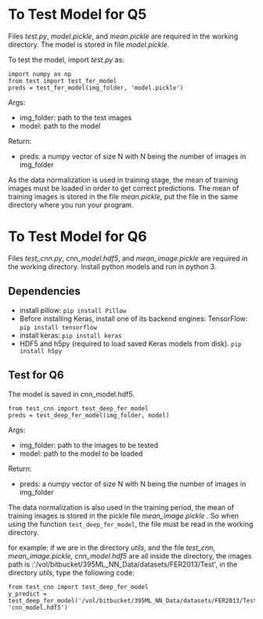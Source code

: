 # To Test Model for Q5
Files <i>test.py</i>, <i>model.pickle</i>, and <i>mean.pickle</i> are required in the working directory. The model is stored in file <i>model.pickle</i>.

To test the model, import <i>test.py</i> as:
```
import numpy as np
from test import test_fer_model
preds = test_fer_model(img_folder, 'model.pickle')
```
Args:
  - img_folder: path to the test images
  - model: path to the model

Return:
  - preds: a numpy vector of size N with N being the number of images in img_folder

As the data normalization is used in training stage, the mean of training images must be loaded in order to get correct predictions. The mean of training images is stored in the file <i>mean.pickle</i>, put the file in the same directory where you run your program.

# To Test Model for Q6
Files <i>test_cnn.py</i>, <i>cnn_model.hdf5</i>, and <i>mean_image.pickle</i> are required in the working directory. Install python models and run in python 3.

## Dependencies
- install pillow:
`pip install Pillow`
- Before installing Keras, install one of its backend engines: TensorFlow:
`pip install tensorflow`
- install keras:
`pip install keras`
- HDF5 and h5py (required to load saved Keras models from disk).
`pip install h5py`

## Test for Q6
The model is saved in cnn_model.hdf5.

```
from test_cnn import test_deep_fer_model
preds = test_deep_fer_model(img_folder, model)
```
Args:
  - img_folder: path to the images to be tested
  - model: path to the model to be loaded

Return:
  - preds: a numpy vector of size N with N being the number of images in img_folder

The data normalization is also used in the training period, the mean of training images is stored in the pickle file <i>mean_image.pickle </i>. So when using the function `test_deep_fer_model`, the file must be read in the working directory.

for example: if we are in the directory <i>utils</i>, and the file <i>test_cnn, mean_image.pickle, cnn_model.hdf5</i> are all inside the directory, the images path is :'/vol/bitbucket/395ML_NN_Data/datasets/FER2013/Test', in the directory <i>utils</i>, type the following code:

```
from test_cnn import test_deep_fer_model
y_predict = test_deep_fer_model('/vol/bitbucket/395ML_NN_Data/datasets/FER2013/Test', 'cnn_model.hdf5')
```
